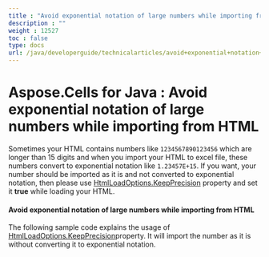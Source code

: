```yaml
---
title : "Avoid exponential notation of large numbers while importing from HTML" 
description : "" 
weight : 12527 
toc : false
type: docs
url: /java/developerguide/technicalarticles/avoid+exponential+notation+of+large+numbers+while+importing+from+html/
---
```


# Aspose.Cells for Java : Avoid exponential notation of large numbers while importing from HTML



Sometimes your HTML contains numbers like `1234567890123456` which are longer than 15 digits and when you import your HTML to excel file, these numbers convert to exponential notation like `1.23457E+15`. If you want, your number should be imported as it is and not converted to exponential notation, then please use [HtmlLoadOptions.KeepPrecision](https://apireference.aspose.com/java/cells/com.aspose.cells/htmlloadoptions#KeepPrecision) property and set it **true** while loading your HTML.

#### Avoid exponential notation of large numbers while importing from HTML

The following sample code explains the usage of [HtmlLoadOptions.KeepPrecision](https://apireference.aspose.com/java/cells/com.aspose.cells/htmlloadoptions#KeepPrecision)property. It will import the number as it is without converting it to exponential notation.

